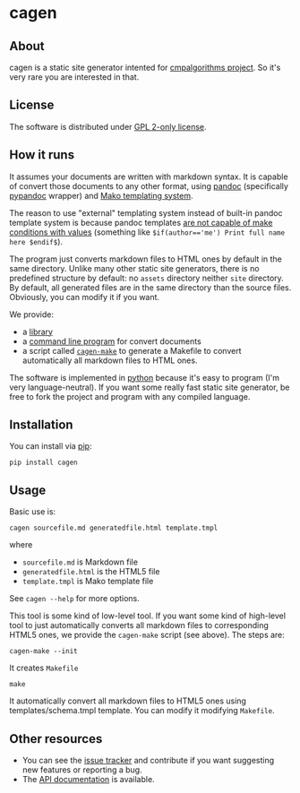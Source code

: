 # cagen

## About

cagen is a static site generator intented for [cmpalgorithms project](https://sr.ht/~somenxavierb/cmpalgorithms/). So it's very rare you are interested in that.

## License

The software is distributed under [GPL 2-only license](https://www.gnu.org/licenses/old-licenses/gpl-2.0.txt).

## How it runs

It assumes your documents are written with markdown syntax. It is capable of convert those documents to any other format, using [pandoc](https://pandoc.org/) (specifically [pypandoc](https://github.com/JessicaTegner/pypandoc) wrapper) and [Mako templating system](https://www.makotemplates.org/).

The reason to use "external" templating system instead of built-in pandoc template system is because pandoc templates [are not capable of make conditions with values](https://pandoc.org/MANUAL.html#conditionals) (something like `$if(author=='me') Print full name here $endif$`).

The program just converts markdown files to HTML ones by default in the same directory. Unlike many other static site generators, there is no predefined structure by default: no `assets` directory neither `site` directory. By default, all generated files are in the same directory than the source files. Obviously, you can modify it if you want.

We provide:

- a [library](https://git.sr.ht/~somenxavierb/cagen/tree/main/item/src/cagen/libcagen.py)
- a [command line program](https://git.sr.ht/~somenxavierb/cagen/tree/main/item/src/cagen/cagen.py) for convert documents
- a script called [`cagen-make`](https://git.sr.ht/~somenxavierb/cagen/tree/main/item/src/cagen/cagen-make.py) to generate a Makefile to convert automatically all markdown files to HTML ones.

The software is implemented in [python](https://www.python.org/) because it's easy to program (I'm very language-neutral). If you want some really fast static site generator, be free to fork the project and program with any compiled language.

## Installation

You can install via [pip](https://pypi.org/project/cagen/):
```
pip install cagen
```

## Usage

Basic use is:
```
cagen sourcefile.md generatedfile.html template.tmpl
```
where 

- `sourcefile.md` is Markdown file
- `generatedfile.html` is the HTML5 file
- `template.tmpl` is Mako template file

See `cagen --help` for more options.

This tool is some kind of low-level tool. If you want some kind of high-level tool to just automatically converts all markdown files to corresponding HTML5 ones, we provide the `cagen-make` script (see above). The steps are:
```
cagen-make --init
```

It creates `Makefile`

```
make
```

It automatically convert all markdown files to HTML5 ones using templates/schema.tmpl template. You can modify it modifying `Makefile`.

## Other resources

- You can see the [issue tracker](https://todo.sr.ht/~somenxavierb/cagen-tasks) and contribute if you want suggesting new features or reporting a bug.
- The [API documentation](https://somenxavierb.srht.site/cagen/) is available.


